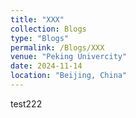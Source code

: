 ```yaml
---
title: "XXX"
collection: Blogs
type: "Blogs"
permalink: /Blogs/XXX
venue: "Peking Univercity"
date: 2024-11-14
location: "Beijing, China"
---
```

test222

